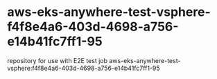# aws-eks-anywhere-test-vsphere-f4f8e4a6-403d-4698-a756-e14b41fc7ff1-95
repository for use with E2E test job aws-eks-anywhere-test-vsphere:f4f8e4a6-403d-4698-a756-e14b41fc7ff1-95
